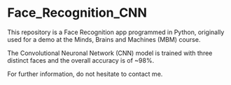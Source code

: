 # Face_Recognition_CNN

This repository is a Face Recognition app programmed in Python, originally used for a demo at the Minds, Brains and Machines (MBM) course.

The Convolutional Neuronal Network (CNN) model is trained with three distinct faces and the overall accuracy is of ~98%.

For further information, do not hesitate to contact me.
